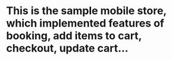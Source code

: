 # This is the sample mobile store, which implemented features of booking, add items to cart, checkout, update cart...
